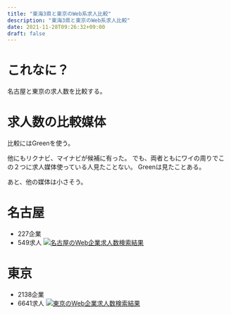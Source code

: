 ```yaml
---
title: "東海3県と東京のWeb系求人比較"
description: "東海3県と東京のWeb系求人比較"
date: 2021-11-28T09:26:32+09:00
draft: false
---
```



# これなに？

名古屋と東京の求人数を比較する。

# 求人数の比較媒体

比較にはGreenを使う。

他にもリクナビ、マイナビが候補に有った。
でも、両者ともにワイの周りでこの２つに求人媒体使っている人見たことない。
Greenは見たことある。

あと、他の媒体は小さそう。

# 名古屋

- 227企業
- 549求人
[![名古屋のWeb企業求人数検索結果](https://i.gyazo.com/424c9015e919fcd25e80cc9e15c1a692.png)](https://gyazo.com/424c9015e919fcd25e80cc9e15c1a692)

# 東京

- 2138企業
- 6641求人
[![東京のWeb企業求人数検索結果](https://i.gyazo.com/3118f98cba1676935d97fa01516d1c34.png)](https://gyazo.com/3118f98cba1676935d97fa01516d1c34)

